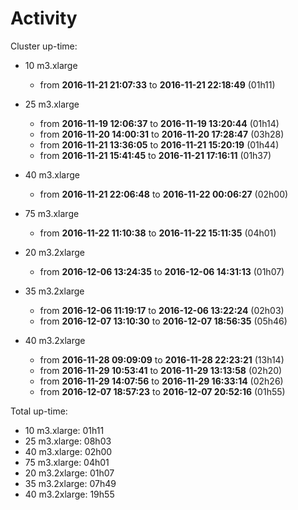 # Activity

Cluster up-time:

- 10 m3.xlarge
  - from __2016-11-21 21:07:33__ to __2016-11-21 22:18:49__ (01h11)

- 25 m3.xlarge
  - from __2016-11-19 12:06:37__ to __2016-11-19 13:20:44__ (01h14)
  - from __2016-11-20 14:00:31__ to __2016-11-20 17:28:47__ (03h28)
  - from __2016-11-21 13:36:05__ to __2016-11-21 15:20:19__ (01h44)
  - from __2016-11-21 15:41:45__ to __2016-11-21 17:16:11__ (01h37)

- 40 m3.xlarge
  - from __2016-11-21 22:06:48__ to __2016-11-22 00:06:27__ (02h00)

- 75 m3.xlarge
  - from __2016-11-22 11:10:38__ to __2016-11-22 15:11:35__ (04h01)

- 20 m3.2xlarge
  - from __2016-12-06 13:24:35__ to __2016-12-06 14:31:13__ (01h07)

- 35 m3.2xlarge
  - from __2016-12-06 11:19:17__ to __2016-12-06 13:22:24__ (02h03)
  - from __2016-12-07 13:10:30__ to __2016-12-07 18:56:35__ (05h46)

- 40 m3.2xlarge
  - from __2016-11-28 09:09:09__ to __2016-11-28 22:23:21__ (13h14)
  - from __2016-11-29 10:53:41__ to __2016-11-29 13:13:58__ (02h20)
  - from __2016-11-29 14:07:56__ to __2016-11-29 16:33:14__ (02h26)
  - from __2016-12-07 18:57:23__ to __2016-12-07 20:52:16__ (01h55)

Total up-time:
- 10 m3.xlarge: 01h11
- 25 m3.xlarge: 08h03
- 40 m3.xlarge: 02h00
- 75 m3.xlarge: 04h01
- 20 m3.2xlarge: 01h07
- 35 m3.2xlarge: 07h49
- 40 m3.2xlarge: 19h55
